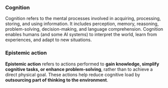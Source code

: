 



### Cognition
Cognition refers to the mental processes involved in acquiring, processing, storing, and using information. It includes perception, memory, reasoning, problem-solving, decision-making, and language comprehension. Cognition enables humans (and some AI systems) to interpret the world, learn from experiences, and adapt to new situations.

### Epistemic action
**Epistemic action** refers to actions performed to **gain knowledge, simplify cognitive tasks, or enhance problem-solving**, rather than to achieve a direct physical goal. These actions help reduce cognitive load by **outsourcing part of thinking to the environment**.